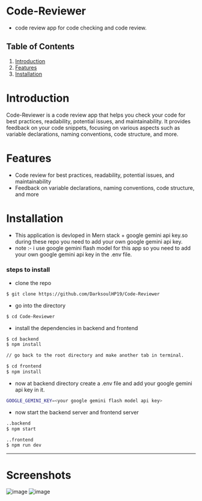  # Code-Reviewer

- code review app for  code checking and code review.

## Table of Contents
1. [Introduction](#introduction)
2. [Features](#features)
3. [Installation](#installation)


# Introduction
Code-Reviewer is a code review app that helps you check your code for best practices, readability, potential issues, and maintainability. It provides feedback on your code snippets, focusing on various aspects such as variable declarations, naming conventions, code structure, and more.

# Features
- Code review for best practices, readability, potential issues, and maintainability
- Feedback on variable declarations, naming conventions, code structure, and more


# Installation
- This application is devloped in  Mern stack + google gemini api key.so during these repo you need to add your own google gemini api key.
- note :- i use google gemini flash model for this app so you need to add your own google gemini api key in the .env file.

### steps to install
- clone the repo
```bash
$ git clone https://github.com/DarksoulHP19/Code-Reviewer 
```

- go into the directory
```bash
$ cd Code-Reviewer
```

- install the dependencies in backend and frontend

```bash
$ cd backend
$ npm install

// go back to the root directory and make another tab in terminal.

$ cd frontend
$ npm install
```

- now at backend directory create a .env file and add your google gemini api key in it.

```bash
GOOGLE_GEMINI_KEY=<your google gemini flash model api key>
```

- now start the backend server and  frontend server

```bash
..backend
$ npm start

..frontend
$ npm run dev
```

-----------------------------
# Screenshots
![image](https://github.com/user-attachments/assets/a24a08d7-82d5-460f-af99-8bdee5017e23)
![image](https://github.com/user-attachments/assets/306203a5-d434-4ff0-8475-4b73cec7c7d1)





